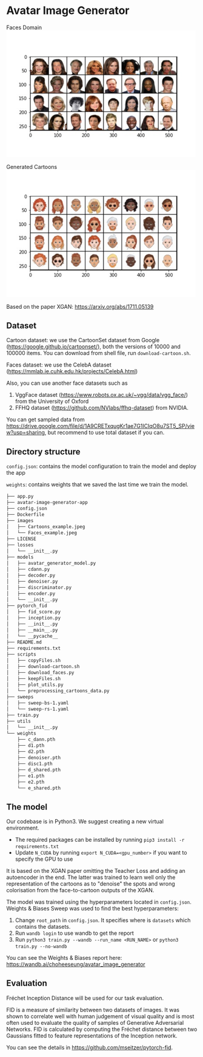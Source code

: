 # Avatar Image Generator

   Faces Domain <br/>
   <img src="images/Faces_example.jpeg" width="500" />

   Generated Cartoons <br/>
   <img src="images/Cartoons_example.jpeg" width="500" />

   Based on the paper XGAN: https://arxiv.org/abs/1711.05139

## Dataset
  Cartoon dataset: we use the CartoonSet dataset from Google (https://google.github.io/cartoonset/), both the versions of 10000 and 100000 items.
  You can download from shell file, run `download-cartoon.sh`.

  Faces dataset: we use the CelebA dataset (https://mmlab.ie.cuhk.edu.hk/projects/CelebA.html)
  
  Also, you can use another face datasets such as 
  
  1) VggFace dataset (https://www.robots.ox.ac.uk/~vgg/data/vgg_face/) from the University of Oxford
  2) FFHQ dataset (https://github.com/NVlabs/ffhq-dataset) from NVIDIA.

  You can get sampled data from https://drive.google.com/file/d/1A9CRETxqugKr1ae7G1ICIqO8u7ST5_SP/view?usp=sharing,
  but recommend to use total dataset if you can.
## Directory structure

  `config.json`: contains the model configuration to train the model and deploy the app
  
  `weights`: contains weights that we saved the last time we train the model. 

```
├── app.py
├── avatar-image-generator-app
├── config.json
├── Dockerfile
├── images
│   ├── Cartoons_example.jpeg
│   └── Faces_example.jpeg
├── LICENSE
├── losses
│   └── __init__.py
├── models
│   ├── avatar_generator_model.py
│   ├── cdann.py
│   ├── decoder.py
│   ├── denoiser.py
│   ├── discriminator.py
│   ├── encoder.py
│   └── __init__.py
├── pytorch_fid
│   ├── fid_score.py
│   ├── inception.py
│   ├── __init__.py
│   ├── __main__.py
│   └── __pycache__
├── README.md
├── requirements.txt
├── scripts
│   ├── copyFiles.sh
│   ├── download-cartoon.sh
│   ├── download_faces.py
│   ├── keepFiles.sh
│   ├── plot_utils.py
│   └── preprocessing_cartoons_data.py
├── sweeps
│   ├── sweep-bs-1.yaml
│   └── sweep-rs-1.yaml
├── train.py
├── utils
│   └── __init__.py
└── weights
    ├── c_dann.pth
    ├── d1.pth
    ├── d2.pth
    ├── denoiser.pth
    ├── disc1.pth
    ├── d_shared.pth
    ├── e1.pth
    ├── e2.pth
    └── e_shared.pth
```
## The model
Our codebase is in Python3. We suggest creating a new virtual environment.
   * The required packages can be installed by running `pip3 install -r requirements.txt`
   * Update `N_CUDA` by running `export N_CUDA=<gpu_number>` if you want to specify the GPU to use 

   It is based on the XGAN paper omitting the Teacher Loss and adding an autoencoder in the end. The latter was trained to learn well only the representation of the cartoons as to "denoise" the spots and wrong colorisation from the face-to-cartoon outputs of the XGAN.

   The model was trained using the hyperparameters located in `config.json`. Weights & Biases Sweep was used to find the best hyperparameters:

1. Change `root_path` in `config.json`. It specifies where is `datasets` which contains the datasets. 
2. Run `wandb login` to use wandb to get the report
3. Run `python3 train.py --wandb --run_name <RUN_NAME>` or `python3 train.py --no-wandb`

  You can see the Weights & Biases report here: https://wandb.ai/choheeseung/avatar_image_generator
  
## Evaluation
Fréchet Inception Distance will be used for our task evaluation.

FID is a measure of similarity between two datasets of images. It was shown to correlate well with human judgement of visual quality and is most often used to evaluate the quality of samples of Generative Adversarial Networks. FID is calculated by computing the Fréchet distance between two Gaussians fitted to feature representations of the Inception network.

You can see the details in https://github.com/mseitzer/pytorch-fid.
